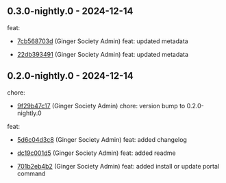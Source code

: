 ## 0.3.0-nightly.0 - 2024-12-14
feat:
 - [7cb568703d](https://github.com/ginger-society/ginger-infra7cb568703d4e31c1e28f04700a3bec4d6e699e9d) (Ginger Society Admin) feat: updated metadata
	
 - [22db393491](https://github.com/ginger-society/ginger-infra22db393491ceb7a49a304fac8849d759308935a6) (Ginger Society Admin) feat: updated metadata
	
## 0.2.0-nightly.0 - 2024-12-14
chore:
 - [9f29b47c17](https://github.com/ginger-society/ginger-infra9f29b47c1753a7efc79e5343fa507578f7f8c792) (Ginger Society Admin) chore: version bump to 0.2.0-nightly.0
	
feat:
 - [5d6c04d3c8](https://github.com/ginger-society/ginger-infra5d6c04d3c88c47a7096cb7bf3ff1c3793e094a8f) (Ginger Society Admin) feat: added changelog
	
 - [dc19c001d5](https://github.com/ginger-society/ginger-infradc19c001d55b5b0ebab0f0b707b7b9e7ac20d50e) (Ginger Society Admin) feat: added readme
	
 - [701b2eb4b2](https://github.com/ginger-society/ginger-infra701b2eb4b2a9c2058f7c762b041512a73a8fd681) (Ginger Society Admin) feat: added install or update portal command
	
